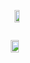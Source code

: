 <div style="display: flex; justify-content: center; align-items: center; height: 100vh;">
  <div style="display: flex; flex-direction: column; align-items: center;">
    <p align="center">
      <img src="https://github-profile-trophy.vercel.app/?username=joechea-aupp&theme=onedark&title=Commit,PullRequest,Repositories" width="60%" />
    </p>

    
  <p>
      <img src="http://github-readme-streak-stats.herokuapp.com?user=joechea-aupp&theme=onedark&exclude_days=Sun%2CSat" width="80%" />
    </p>
  </div>
</div>


[![Anurag's GitHub stats](https://github-readme-stats.vercel.app/api?username=joechea-aupp&hide=stars,issues&show_icons=true)](https://github.com/joechea-aupp/github-readme-stats)
